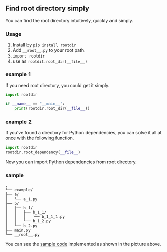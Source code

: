 ## Find root directory simply

You can find the root directory intuitively, quickly and simply.

### Usage

1. Install by `pip install rootdir`
2. Add `__root__.py` to your root path.
3. `import rootdir`
4. use as `rootdit.root_dir(__file__)`

### example 1

If you need root directory, you could get it simply.

```python
import rootdir

if __name__ == "__main__":
    print(rootdir.root_dir(__file__))
```

### example 2

If you've found a directory for Python dependencies, you can solve it all at once with the following function.

```python
import rootdir
rootdir.root_dependency(__file__)
```

Now you can import Python dependencies from root directory. 

### sample

```
.
└── example/
├── a/
│   └── a_1.py
├── b/
│   ├── b_1/
│   │   ├── b_1_1/
│   │   │   └── b_1_1_1.py
│   │   └── b_1_2.py
│   └── b_2.py
├── main.py
└── __root__.py
```

You can see the [sample code](https://github.com/meansoup/rootdir/tree/main/sample) implemented as shown in the picture above.

